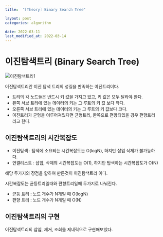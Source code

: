 ```yaml
---
title:  "[Theory] Binary Search Tree"

layout: post
categories: algorithm

date: 2022-03-11
last_modified_at: 2022-03-14
---
```


# 이진탐색트리 (Binary Search Tree)

![이진탐색트리1]({{site.url}}/public/image/2022/2022-03-11/bst001.PNG)

이진탐색트리란 이진 탐색 트리의 성질을 만족하는 이진트리이다.
- 트리의 각 노드들은 반드시 키 값을 가지고 있고, 키 값은 모두 달라야 한다.
- 왼쪽 서브 트리에 있는 데이터의 키는 그 루트의 키 값 보다 작다.
- 오른쪽 서브 트리에 있는 데이터의 키는 그 루트의 키 값보다 크다.
- 이진트리가 균형을 이루어져있다면 균형트리, 한쪽으로 편향되있을 경우 편향트리라고 한다.

## 이진탐색트리의 시간복잡도

- 이진탐색 : 탐색에 소요되는 시간복잡도는 O(logN), 하지만 삽입 삭제가 불가능하다.
- 연결리스트 : 삽입, 삭제의 시간복잡도는 O(1), 하지만 탑색하는 시간복잡도가 O(N)

해당 두가지의 장점을 합하여 만든것이 이진탐색트리 이다.

시간복잡도는 균등트리일때와 편향트리일때 두가지로 나눠진다.

- 균등 트리 : 노드 개수가 N개일 때 O(logN)
- 편향 트리 : 노드 개수가 N개일 때 O(N)

## 이진탐색트리의 구현

이진탐색트리의 삽입, 제거, 조회를 제네릭으로 구현해보았다.

<script src="https://gist.github.com/dh37789/6e99e6aea612aba0f9876e79378b6ce6.js"></script>
